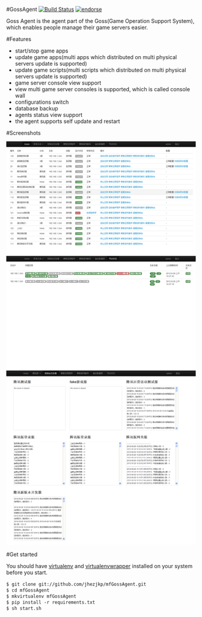 #GossAgent [![Build Status](https://secure.travis-ci.org/jhezjkp/mfGossAgent.png)](http://travis-ci.org/jhezjkp/mfGossAgent) [![endorse](http://api.coderwall.com/jhezjkp/endorsecount.png)](http://coderwall.com/jhezjkp)

Goss Agent is the agent part of the Goss(Game Operation Support System), which enables people manage their game servers easier.

#Features

+ start/stop game apps
+ update game apps(multi apps which distributed on multi physical servers update is supported)
+ update game scripts(multi scripts which distributed on multi physical servers update is supported)
+ game server console view support
+ view multi game server consoles is supported, which is called console wall
+ configurations switch
+ database backup
+ agents status view support
+ the agent supports self update and restart

#Screenshots

![Index Page](https://raw.githubusercontent.com/jhezjkp/mfGossMaster/master/screenshot/index.png)
![Agent status](https://raw.githubusercontent.com/jhezjkp/mfGossMaster/master/screenshot/agentStatus.png)
![Console log realtime monit](https://raw.githubusercontent.com/jhezjkp/mfGossMaster/master/screenshot/consoleWall.png)

#Get started

You should have [virtualenv](http://www.virtualenv.org "virtualenv") and [virtualenvwrapper](http://virtualenvwrapper.readthedocs.org/en/latest/index.html "virtualenvwrapper") installed on your system before you start.

    $ git clone git://github.com/jhezjkp/mfGossAgent.git
    $ cd mfGossAgent
    $ mkvirtualenv mfGossAgent
    $ pip install -r requirements.txt
    $ sh start.sh

